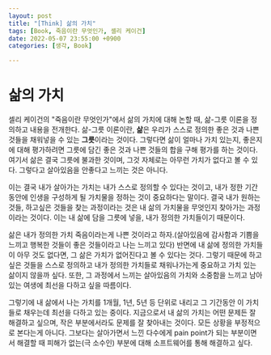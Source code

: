 ```yaml
---
layout: post
title: "[Think] 삶의 가치"
tags: [Book, 죽음이란 무엇인가, 셸리 케이건]
date: 2022-05-07 23:55:00 +0900
categories: [생각, Book]

---
```




# 삶의 가치

셀리 케이건의 "죽음이란 무엇인가"에서 삶의 가치에 대해 논할 때, 삶-그릇 이론을 정의하고 내용을 전개한다.  삶-그릇 이론이란, **삶**은 우리가 스스로 정의한 좋은 것과 나쁜 것들을 채워넣을 수 있는 **그릇**이라는 것이다. 그렇다면 삶이 얼마나 가치 있는지, 좋은지에 대해 평가하려면 그릇에 담긴 좋은 것과 나쁜 것들의 합을 구해 평가를 하는 것이다. 여기서 삶은 결국 그릇에 불과한 것이며, 그것 자체로는 아무런 가치가 없다고 볼 수 있다. 그렇다고 살아있음을 안좋다고 느끼는 것은 아니다.

이는 결국 내가 살아가는 가치는 내가 스스로 정의할 수 있다는 것이고, 내가 정한 기간 동안에 인생을 구성하게 될 가치물을 정하는 것이 중요하다는 말이다. 결국 내가 원하는 것들, 하고싶은 것들을 찾는 과정이라는 것은 내 삶의 가치물을 무엇인지 찾아가는 과정이라는 것이다. 이는 내 삶에 담을 그릇에 넣을, 내가 정의한 가치들이기 때문이다.

삶은 내가 정의한 가치 죽음이라는게 나쁜 것이라고 하자.(살아있음에 감사함과 기쁨을 느끼고 행복한 것들이 좋은 것들이라고 나는 느끼고 있다) 반면에 내 삶에 정의한 가치들이 아무 것도 없다면, 그 삶은 가치가 없어진다고 볼 수 있다는 것다. 그렇기 때문에 하고 싶은 것들을 스스로 정의하고 내가 정의한 가치들로 채워나가는게 중요하고 가치 있는 삶이지 않을까 싶다. 또한, 그 과정에서 느끼는 살아있음의 가치와 소중함을 느끼고 남아있는 여생에 최선을 다하고 싶을 따름이다.

그렇기에 내 삶에서 나는 가치를 1개월, 1년, 5년 등 단위로 내리고 그 기간동안 이 가치들로 채우는데 최선을 다하고 있는 중이다. 지금으로서 내 삶의 가치는 어떤 문제든 잘 해결하고 싶으며, 작은 부분에서라도 문제를 잘 찾아내는 것이다. 모든 상황을 부정적으로 본다는게 아니다. 그보다는 살아가면서 느낀 다수에게 pain point가 되는 부분이면서 해결할 때 피해가 없는(극 소수인) 부분에 대해 소프트웨어를 통해 해결하고 싶다.
